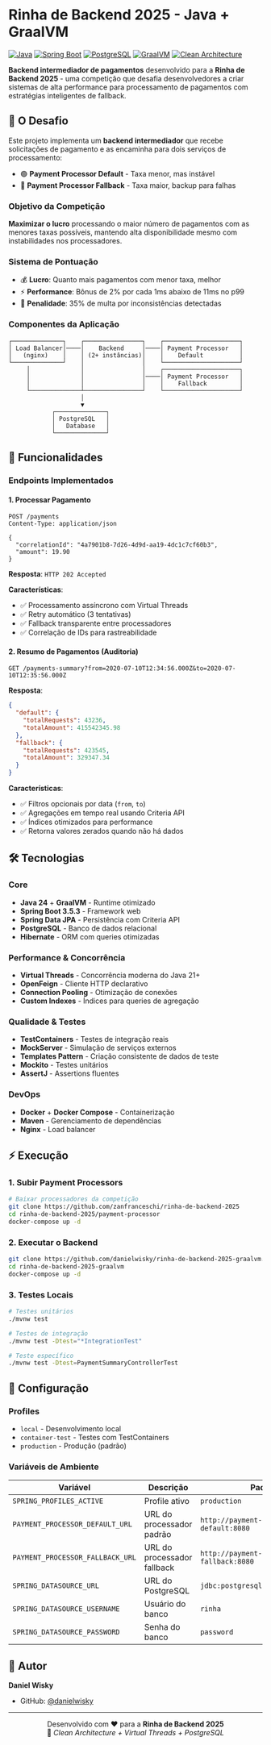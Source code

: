 # Rinha de Backend 2025 - Java + GraalVM

[![Java](https://img.shields.io/badge/Java-24-red.svg)](https://openjdk.org/projects/jdk/24/)
[![Spring Boot](https://img.shields.io/badge/Spring%20Boot-3.5.3-brightgreen.svg)](https://spring.io/projects/spring-boot)
[![PostgreSQL](https://img.shields.io/badge/PostgreSQL-Database-blue.svg)](https://www.postgresql.org/)
[![GraalVM](https://img.shields.io/badge/GraalVM-Native-orange.svg)](https://www.graalvm.org/)
[![Clean Architecture](https://img.shields.io/badge/Architecture-Clean-green.svg)](https://blog.cleancoder.com/uncle-bob/2012/08/13/the-clean-architecture.html)

**Backend intermediador de pagamentos** desenvolvido para a **Rinha de Backend 2025** - uma
competição que desafia desenvolvedores a criar sistemas de alta performance para processamento de
pagamentos com estratégias inteligentes de fallback.

## 🎯 O Desafio

Este projeto implementa um **backend intermediador** que recebe solicitações de pagamento e as
encaminha para dois serviços de processamento:

- 🟢 **Payment Processor Default** - Taxa menor, mas instável
- 🔴 **Payment Processor Fallback** - Taxa maior, backup para falhas

### Objetivo da Competição

**Maximizar o lucro** processando o maior número de pagamentos com as menores taxas possíveis,
mantendo alta disponibilidade mesmo com instabilidades nos processadores.

### Sistema de Pontuação

- 💰 **Lucro**: Quanto mais pagamentos com menor taxa, melhor
- ⚡ **Performance**: Bônus de 2% por cada 1ms abaixo de 11ms no p99
- 🚨 **Penalidade**: 35% de multa por inconsistências detectadas

### Componentes da Aplicação

```
┌──────────────┐    ┌────────────────┐    ┌─────────────────────┐
│ Load Balancer│────│    Backend     │────│ Payment Processor   │
│   (nginx)    │    │ (2+ instâncias)│    │    Default          │
└──────────────┘    │                │    └─────────────────────┘
     │              │                │    ┌─────────────────────┐
     │              │                │────│ Payment Processor   │
     │              │                │    │    Fallback         │
     └──────────────┴────────────────┘    └─────────────────────┘
                    │
                    ▼
            ┌──────────────┐
            │ PostgreSQL   │
            │   Database   │
            └──────────────┘
```

## 🚀 Funcionalidades

### Endpoints Implementados

#### 1. Processar Pagamento

```http
POST /payments
Content-Type: application/json

{
  "correlationId": "4a7901b8-7d26-4d9d-aa19-4dc1c7cf60b3",
  "amount": 19.90
}
```

**Resposta**: `HTTP 202 Accepted`

**Características**:

- ✅ Processamento assíncrono com Virtual Threads
- ✅ Retry automático (3 tentativas)
- ✅ Fallback transparente entre processadores
- ✅ Correlação de IDs para rastreabilidade

#### 2. Resumo de Pagamentos (Auditoria)

```http
GET /payments-summary?from=2020-07-10T12:34:56.000Z&to=2020-07-10T12:35:56.000Z
```

**Resposta**:

```json
{
  "default": {
    "totalRequests": 43236,
    "totalAmount": 415542345.98
  },
  "fallback": {
    "totalRequests": 423545,
    "totalAmount": 329347.34
  }
}
```

**Características**:

- ✅ Filtros opcionais por data (`from`, `to`)
- ✅ Agregações em tempo real usando Criteria API
- ✅ Índices otimizados para performance
- ✅ Retorna valores zerados quando não há dados

## 🛠️ Tecnologias

### Core

- **Java 24** + **GraalVM** - Runtime otimizado
- **Spring Boot 3.5.3** - Framework web
- **Spring Data JPA** - Persistência com Criteria API
- **PostgreSQL** - Banco de dados relacional
- **Hibernate** - ORM com queries otimizadas

### Performance & Concorrência

- **Virtual Threads** - Concorrência moderna do Java 21+
- **OpenFeign** - Cliente HTTP declarativo
- **Connection Pooling** - Otimização de conexões
- **Custom Indexes** - Índices para queries de agregação

### Qualidade & Testes

- **TestContainers** - Testes de integração reais
- **MockServer** - Simulação de serviços externos
- **Templates Pattern** - Criação consistente de dados de teste
- **Mockito** - Testes unitários
- **AssertJ** - Assertions fluentes

### DevOps

- **Docker** + **Docker Compose** - Containerização
- **Maven** - Gerenciamento de dependências
- **Nginx** - Load balancer

## ⚡ Execução

### 1. Subir Payment Processors

```bash
# Baixar processadores da competição
git clone https://github.com/zanfranceschi/rinha-de-backend-2025
cd rinha-de-backend-2025/payment-processor
docker-compose up -d
```

### 2. Executar o Backend

```bash
git clone https://github.com/danielwisky/rinha-de-backend-2025-graalvm.git
cd rinha-de-backend-2025-graalvm
docker-compose up -d
```

### 3. Testes Locais

```bash
# Testes unitários
./mvnw test

# Testes de integração
./mvnw test -Dtest="*IntegrationTest"

# Teste específico
./mvnw test -Dtest=PaymentSummaryControllerTest
```

## 🔧 Configuração

### Profiles

- `local` - Desenvolvimento local
- `container-test` - Testes com TestContainers
- `production` - Produção (padrão)

### Variáveis de Ambiente

| Variável                         | Descrição                   | Padrão                                   |
|----------------------------------|-----------------------------|------------------------------------------|
| `SPRING_PROFILES_ACTIVE`         | Profile ativo               | `production`                             |
| `PAYMENT_PROCESSOR_DEFAULT_URL`  | URL do processador padrão   | `http://payment-processor-default:8080`  |
| `PAYMENT_PROCESSOR_FALLBACK_URL` | URL do processador fallback | `http://payment-processor-fallback:8080` |
| `SPRING_DATASOURCE_URL`          | URL do PostgreSQL           | `jdbc:postgresql://db:5432/rinha`        |
| `SPRING_DATASOURCE_USERNAME`     | Usuário do banco            | `rinha`                                  |
| `SPRING_DATASOURCE_PASSWORD`     | Senha do banco              | `password`                               |

## 👤 Autor

**Daniel Wisky**

- GitHub: [@danielwisky](https://github.com/danielwisky)

---

<p align="center">
  Desenvolvido com ❤️ para a <strong>Rinha de Backend 2025</strong><br>
  🎯 <em>Clean Architecture + Virtual Threads + PostgreSQL</em>
</p>